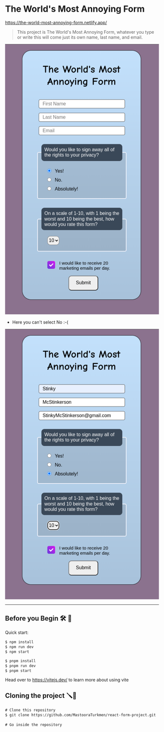 # The World's Most Annoying Form

https://the-world-most-annoying-form.netlify.app/

> This project is The World's Most Annoying Form, whatever you type or write this will come just its own name, last name, and email.

![form image](./images/image.png)

+ Here you can't select No :-(

![form image](./images/image-1.png)

------


## Before you Begin 🛠 🔨

Quick start:

```
$ npm install
$ npm run dev
$ npm start
```

```
$ pnpm install
$ pnpm run dev
$ pnpm start
```

Head over to https://vitejs.dev/ to learn more about using vite


## Cloning the project 🪛🔨

```
# Clone this repository
$ git clone https://github.com/MastooraTurkmen/react-form-project.git

# Go inside the repository
```